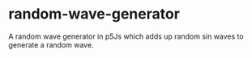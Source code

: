 # random-wave-generator

A random wave generator in p5Js which adds up random sin waves to generate a random wave.
